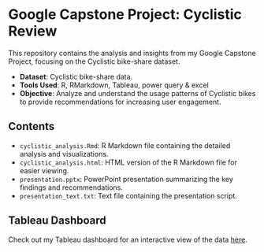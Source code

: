 # Google Capstone Project: Cyclistic Review

This repository contains the analysis and insights from my Google Capstone Project, focusing on the Cyclistic bike-share dataset. 

- **Dataset**: Cyclistic bike-share data.
- **Tools Used**: R, RMarkdown, Tableau, power query & excel
- **Objective**: Analyze and understand the usage patterns of Cyclistic bikes to provide recommendations for increasing user engagement.

## Contents

- `cyclistic_analysis.Rmd`: R Markdown file containing the detailed analysis and visualizations.
- `cyclistic_analysis.html`: HTML version of the R Markdown file for easier viewing.
- `presentation.pptx`: PowerPoint presentation summarizing the key findings and recommendations.
- `presentation_text.txt`: Text file containing the presentation script.

## Tableau Dashboard

Check out my Tableau dashboard for an interactive view of the data [here](https://public.tableau.com/views/CyclisticReview/CyclisticReview?:language=en-US&:sid=&:redirect=auth&:display_count=n&:origin=viz_share_link).




